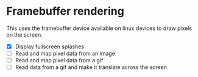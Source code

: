 # Framebuffer rendering

This uses the framebuffer device available on linux devices to draw pixels on the screen.

-   [x] Display fullscreen splashes
-   [ ] Read and map pixel data from an image
-   [ ] Read and map pixel data from a gif
-   [ ] Read data from a gif and make it translate across the screen
